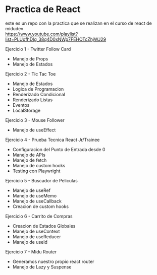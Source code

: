 ﻿# Practica de React

 este es un repo con la practica que se realizan en el curso de react de midudev  
 https://www.youtube.com/playlist?list=PLUofhDIg_38q4D0xNWp7FEHOTcZhjWJ29

 Ejercicio 1 - Twitter Follow Card  
   
 - Manejo de Props  
 - Manejo de Estados

 Ejercicio 2 - Tic Tac Toe

 - Manejo de Estados  
 - Logica de Programacion  
 - Renderizado Condicional  
 - Renderizado Listas  
 - Eventos  
 - LocalStorage  
 
 Ejercicio 3 - Mouse Follower  

 - Manejo de useEffect

  Ejercicio 4 - Prueba Tecnica React Jr/Trainee  

  - Configuracion del Punto de Entrada desde 0  
  - Manejo de APIs
  - Manejo de fetch
  - Manejo de custom hooks
  - Testing con Playwright

 Ejercicio 5 - Buscador de Peliculas

  - Manejo de useRef
  - Manejo de useMemo
  - Manejo de useCallback
  - Creacion de custom hooks

Ejercicio 6 - Carrito de Compras

  - Creacion de Estados Globales
  - Manejo de useContext
  - Manejo de useReducer
  - Manejo de useId

Ejercicio 7 - Midu Router

  - Generamos nuestro propio react router
  - Manejo de Lazy y Suspense
